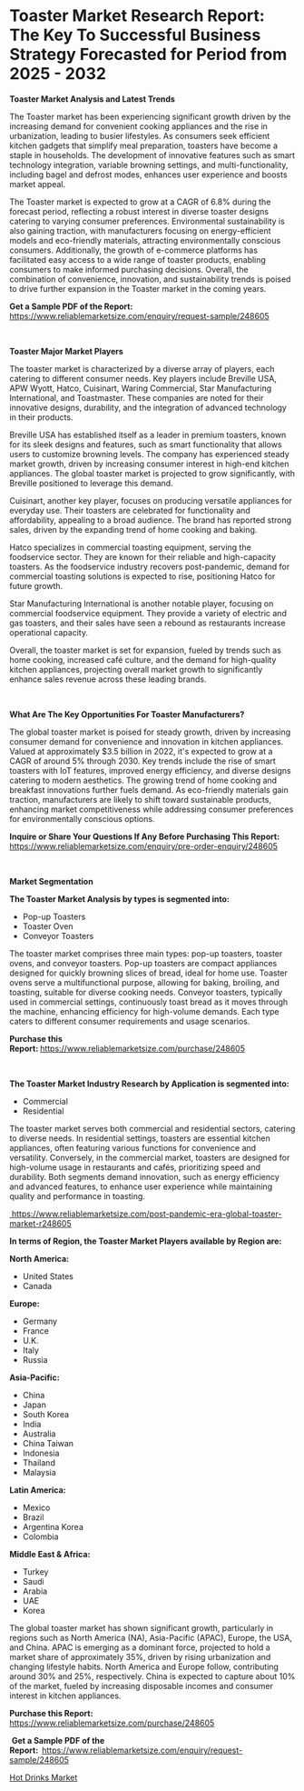 <p><h1>Toaster Market Research Report: The Key To Successful Business Strategy Forecasted for Period from 2025 - 2032</h1></p><p><strong>Toaster Market Analysis and Latest Trends</strong></p>
<p><p>The Toaster market has been experiencing significant growth driven by the increasing demand for convenient cooking appliances and the rise in urbanization, leading to busier lifestyles. As consumers seek efficient kitchen gadgets that simplify meal preparation, toasters have become a staple in households. The development of innovative features such as smart technology integration, variable browning settings, and multi-functionality, including bagel and defrost modes, enhances user experience and boosts market appeal.</p><p>The Toaster market is expected to grow at a CAGR of 6.8% during the forecast period, reflecting a robust interest in diverse toaster designs catering to varying consumer preferences. Environmental sustainability is also gaining traction, with manufacturers focusing on energy-efficient models and eco-friendly materials, attracting environmentally conscious consumers. Additionally, the growth of e-commerce platforms has facilitated easy access to a wide range of toaster products, enabling consumers to make informed purchasing decisions. Overall, the combination of convenience, innovation, and sustainability trends is poised to drive further expansion in the Toaster market in the coming years.</p></p>
<p><strong>Get a Sample PDF of the Report:&nbsp;</strong> <a href="https://www.reliablemarketsize.com/enquiry/request-sample/248605?utm_campaign=3201&utm_medium=2&utm_source=Github&utm_content=ia&utm_term=30032025&utm_id=toaster">https://www.reliablemarketsize.com/enquiry/request-sample/248605</a></p>
<p>&nbsp;</p>
<p><strong>Toaster Major Market Players</strong></p>
<p><p>The toaster market is characterized by a diverse array of players, each catering to different consumer needs. Key players include Breville USA, APW Wyott, Hatco, Cuisinart, Waring Commercial, Star Manufacturing International, and Toastmaster. These companies are noted for their innovative designs, durability, and the integration of advanced technology in their products.</p><p>Breville USA has established itself as a leader in premium toasters, known for its sleek designs and features, such as smart functionality that allows users to customize browning levels. The company has experienced steady market growth, driven by increasing consumer interest in high-end kitchen appliances. The global toaster market is projected to grow significantly, with Breville positioned to leverage this demand.</p><p>Cuisinart, another key player, focuses on producing versatile appliances for everyday use. Their toasters are celebrated for functionality and affordability, appealing to a broad audience. The brand has reported strong sales, driven by the expanding trend of home cooking and baking.</p><p>Hatco specializes in commercial toasting equipment, serving the foodservice sector. They are known for their reliable and high-capacity toasters. As the foodservice industry recovers post-pandemic, demand for commercial toasting solutions is expected to rise, positioning Hatco for future growth.</p><p>Star Manufacturing International is another notable player, focusing on commercial foodservice equipment. They provide a variety of electric and gas toasters, and their sales have seen a rebound as restaurants increase operational capacity. </p><p>Overall, the toaster market is set for expansion, fueled by trends such as home cooking, increased café culture, and the demand for high-quality kitchen appliances, projecting overall market growth to significantly enhance sales revenue across these leading brands.</p></p>
<p>&nbsp;</p>
<p><strong>What Are The Key Opportunities For Toaster Manufacturers?</strong></p>
<p><p>The global toaster market is poised for steady growth, driven by increasing consumer demand for convenience and innovation in kitchen appliances. Valued at approximately $3.5 billion in 2022, it's expected to grow at a CAGR of around 5% through 2030. Key trends include the rise of smart toasters with IoT features, improved energy efficiency, and diverse designs catering to modern aesthetics. The growing trend of home cooking and breakfast innovations further fuels demand. As eco-friendly materials gain traction, manufacturers are likely to shift toward sustainable products, enhancing market competitiveness while addressing consumer preferences for environmentally conscious options.</p></p>
<p><strong>Inquire or Share Your Questions If Any Before Purchasing This Report:</strong> <a href="https://www.reliablemarketsize.com/enquiry/pre-order-enquiry/248605?utm_campaign=3201&utm_medium=2&utm_source=Github&utm_content=ia&utm_term=30032025&utm_id=toaster">https://www.reliablemarketsize.com/enquiry/pre-order-enquiry/248605</a></p>
<p>&nbsp;</p>
<p><strong>Market Segmentation</strong></p>
<p><strong>The Toaster Market Analysis by types is segmented into:</strong></p>
<p><ul><li>Pop-up Toasters</li><li>Toaster Oven</li><li>Conveyor Toasters</li></ul></p>
<p><p>The toaster market comprises three main types: pop-up toasters, toaster ovens, and conveyor toasters. Pop-up toasters are compact appliances designed for quickly browning slices of bread, ideal for home use. Toaster ovens serve a multifunctional purpose, allowing for baking, broiling, and toasting, suitable for diverse cooking needs. Conveyor toasters, typically used in commercial settings, continuously toast bread as it moves through the machine, enhancing efficiency for high-volume demands. Each type caters to different consumer requirements and usage scenarios.</p></p>
<p><strong>Purchase this Report:&nbsp;</strong><a href="https://www.reliablemarketsize.com/purchase/248605?utm_campaign=3201&utm_medium=2&utm_source=Github&utm_content=ia&utm_term=30032025&utm_id=toaster">https://www.reliablemarketsize.com/purchase/248605</a></p>
<p>&nbsp;</p>
<p><strong>The Toaster Market Industry Research by Application is segmented into:</strong></p>
<p><ul><li>Commercial</li><li>Residential</li></ul></p>
<p><p>The toaster market serves both commercial and residential sectors, catering to diverse needs. In residential settings, toasters are essential kitchen appliances, often featuring various functions for convenience and versatility. Conversely, in the commercial market, toasters are designed for high-volume usage in restaurants and cafés, prioritizing speed and durability. Both segments demand innovation, such as energy efficiency and advanced features, to enhance user experience while maintaining quality and performance in toasting.</p></p>
<p><a href="https://www.reliablemarketsize.com/post-pandemic-era-global-toaster-market-r248605?utm_campaign=3201&utm_medium=2&utm_source=Github&utm_content=ia&utm_term=30032025&utm_id=toaster">&nbsp;https://www.reliablemarketsize.com/post-pandemic-era-global-toaster-market-r248605</a></p>
<p><strong>In terms of Region, the Toaster Market Players available by Region are:</strong></p>
<p>
    <p> <strong> North America: </strong>
        <ul>
            <li>United States</li>
            <li>Canada</li>
        </ul>
        </p> 
    <p> <strong> Europe: </strong>
        <ul>
            <li>Germany</li>
            <li>France</li>
            <li>U.K.</li>
            <li>Italy</li>
            <li>Russia</li>
        </ul>
        </p> 
    <p> <strong> Asia-Pacific: </strong>
        <ul>
            <li>China</li>
            <li>Japan</li>
            <li>South Korea</li>
            <li>India</li>
            <li>Australia</li>
            <li>China Taiwan</li>
            <li>Indonesia</li>
            <li>Thailand</li>
            <li>Malaysia</li>
        </ul>
        </p> 
    <p> <strong> Latin America: </strong>
        <ul>
            <li>Mexico</li>
            <li>Brazil</li>
            <li>Argentina Korea</li>
            <li>Colombia</li>
        </ul>
        </p> 
    <p> <strong> Middle East & Africa: </strong>
        <ul>
            <li>Turkey</li>
            <li>Saudi</li>
            <li>Arabia</li>
            <li>UAE</li>
            <li>Korea</li>
        </ul>
    </p>
    </p>
<p><p>The global toaster market has shown significant growth, particularly in regions such as North America (NA), Asia-Pacific (APAC), Europe, the USA, and China. APAC is emerging as a dominant force, projected to hold a market share of approximately 35%, driven by rising urbanization and changing lifestyle habits. North America and Europe follow, contributing around 30% and 25%, respectively. China is expected to capture about 10% of the market, fueled by increasing disposable incomes and consumer interest in kitchen appliances.</p></p>
<p><strong>Purchase this Report: </strong><a href="https://www.reliablemarketsize.com/purchase/248605?utm_campaign=3201&utm_medium=2&utm_source=Github&utm_content=ia&utm_term=30032025&utm_id=toaster">https://www.reliablemarketsize.com/purchase/248605</a></p>
<p>&nbsp;<strong>Get a Sample PDF of the Report:&nbsp;&nbsp;</strong><a href="https://www.reliablemarketsize.com/enquiry/request-sample/248605?utm_campaign=3201&utm_medium=2&utm_source=Github&utm_content=ia&utm_term=30032025&utm_id=toaster">https://www.reliablemarketsize.com/enquiry/request-sample/248605</a></p>
<p><strong></strong></p>
<p><p><a href="https://github.com/daemluari/Market-Research-Report-List-1/blob/main/hot-drinks-market.md?utm_campaign=3201&utm_medium=2&utm_source=Github&utm_content=ia&utm_term=30032025&utm_id=toaster">Hot Drinks Market</a></p></p>